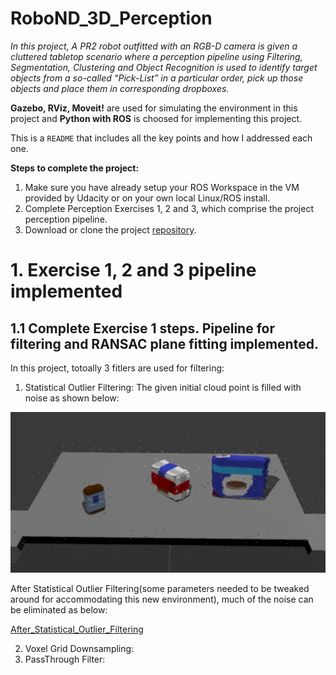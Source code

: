 # RoboND_3D_Perception
*In this project, A PR2 robot outfitted with an RGB-D camera is given a cluttered tabletop scenario where a perception pipeline using Filtering, Segmentation, Clustering and Object Recognition is used to identify target objects from a so-called “Pick-List” in a particular order, pick up those objects and place them in corresponding dropboxes.*

**Gazebo, RViz, Moveit!** are used for simulating the environment in this project and **Python with ROS** is choosed for implementing this project.

This is a `README` that includes all the key points and how I addressed each one.

**Steps to complete the project:**  


1. Make sure you have already setup your ROS Workspace in the VM provided by Udacity or on your own local Linux/ROS install.
2. Complete Perception Exercises 1, 2 and 3, which comprise the project perception pipeline.
3. Download or clone the project [repository](https://github.com/udacity/RoboND-Perception-Project).

# 1. Exercise 1, 2 and 3 pipeline implemented 
## 1.1 Complete Exercise 1 steps. Pipeline for filtering and RANSAC plane fitting implemented.
In this project, totoally 3 fitlers are used for filtering:
1. Statistical Outlier Filtering: 
The given initial cloud point is filled with noise as shown below:

![Initial_Point_Cloud_with_Noise](image/Initial_Point_Cloud_with_Noise.PNG)

After Statistical Outlier Filtering(some parameters needed to be tweaked around for accommodating this new environment), much of the noise can be eliminated as below:

[After_Statistical_Outlier_Filtering](image/After_Statistical_Outlier_Filtering.PNG)

2. Voxel Grid Downsampling:
3. PassThrough Filter:
